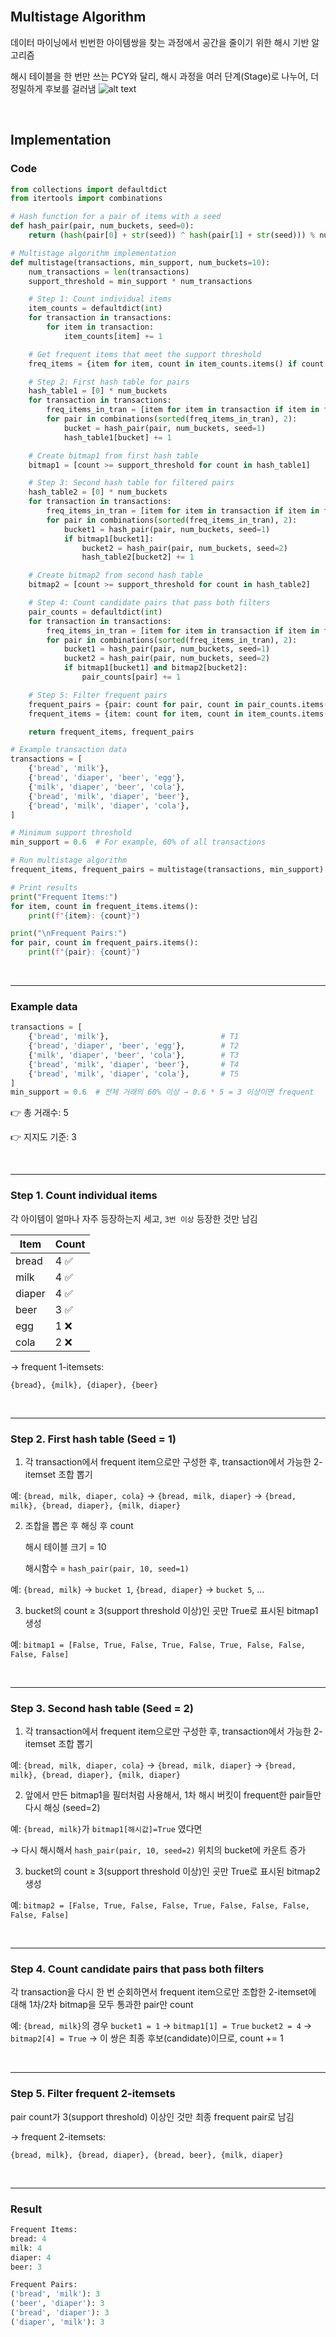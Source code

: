 <br />

## Multistage Algorithm

데이터 마이닝에서 빈번한 아이템쌍을 찾는 과정에서 공간을 줄이기 위한 해시 기반 알고리즘

해시 테이블을 한 번만 쓰는 PCY와 달리, 해시 과정을 여러 단계(Stage)로 나누어, 더 정밀하게 후보를 걸러냄
![alt text](https://github.com/Heejinee3/Study/blob/master/Data/Data%20Mining/Figure/Figure2.png?raw=true)

<br />

## Implementation

### Code

```python
from collections import defaultdict
from itertools import combinations

# Hash function for a pair of items with a seed
def hash_pair(pair, num_buckets, seed=0):
    return (hash(pair[0] + str(seed)) ^ hash(pair[1] + str(seed))) % num_buckets

# Multistage algorithm implementation
def multistage(transactions, min_support, num_buckets=10):
    num_transactions = len(transactions)
    support_threshold = min_support * num_transactions

    # Step 1: Count individual items
    item_counts = defaultdict(int)
    for transaction in transactions:
        for item in transaction:
            item_counts[item] += 1

    # Get frequent items that meet the support threshold
    freq_items = {item for item, count in item_counts.items() if count >= support_threshold}

    # Step 2: First hash table for pairs
    hash_table1 = [0] * num_buckets
    for transaction in transactions:
        freq_items_in_tran = [item for item in transaction if item in freq_items]
        for pair in combinations(sorted(freq_items_in_tran), 2):
            bucket = hash_pair(pair, num_buckets, seed=1)
            hash_table1[bucket] += 1

    # Create bitmap1 from first hash table
    bitmap1 = [count >= support_threshold for count in hash_table1]

    # Step 3: Second hash table for filtered pairs
    hash_table2 = [0] * num_buckets
    for transaction in transactions:
        freq_items_in_tran = [item for item in transaction if item in freq_items]
        for pair in combinations(sorted(freq_items_in_tran), 2):
            bucket1 = hash_pair(pair, num_buckets, seed=1)
            if bitmap1[bucket1]:
                bucket2 = hash_pair(pair, num_buckets, seed=2)
                hash_table2[bucket2] += 1

    # Create bitmap2 from second hash table
    bitmap2 = [count >= support_threshold for count in hash_table2]

    # Step 4: Count candidate pairs that pass both filters
    pair_counts = defaultdict(int)
    for transaction in transactions:
        freq_items_in_tran = [item for item in transaction if item in freq_items]
        for pair in combinations(sorted(freq_items_in_tran), 2):
            bucket1 = hash_pair(pair, num_buckets, seed=1)
            bucket2 = hash_pair(pair, num_buckets, seed=2)
            if bitmap1[bucket1] and bitmap2[bucket2]:
                pair_counts[pair] += 1

    # Step 5: Filter frequent pairs
    frequent_pairs = {pair: count for pair, count in pair_counts.items() if count >= support_threshold}
    frequent_items = {item: count for item, count in item_counts.items() if count >= support_threshold}

    return frequent_items, frequent_pairs

# Example transaction data
transactions = [
    {'bread', 'milk'},
    {'bread', 'diaper', 'beer', 'egg'},
    {'milk', 'diaper', 'beer', 'cola'},
    {'bread', 'milk', 'diaper', 'beer'},
    {'bread', 'milk', 'diaper', 'cola'},
]

# Minimum support threshold
min_support = 0.6  # For example, 60% of all transactions

# Run multistage algorithm
frequent_items, frequent_pairs = multistage(transactions, min_support)

# Print results
print("Frequent Items:")
for item, count in frequent_items.items():
    print(f"{item}: {count}")

print("\nFrequent Pairs:")
for pair, count in frequent_pairs.items():
    print(f"{pair}: {count}")
```

<br />

---

### Example data

```python
transactions = [
    {'bread', 'milk'},                         # T1
    {'bread', 'diaper', 'beer', 'egg'},        # T2
    {'milk', 'diaper', 'beer', 'cola'},        # T3
    {'bread', 'milk', 'diaper', 'beer'},       # T4
    {'bread', 'milk', 'diaper', 'cola'},       # T5
]
min_support = 0.6  # 전체 거래의 60% 이상 → 0.6 * 5 = 3 이상이면 frequent
```

👉 총 거래수: 5

👉 지지도 기준: 3

<br />

---

### Step 1. Count individual items

각 아이템이 얼마나 자주 등장하는지 세고, `3번 이상` 등장한 것만 남김

| Item   | Count |
| ------ | ----- |
| bread  | 4 ✅  |
| milk   | 4 ✅  |
| diaper | 4 ✅  |
| beer   | 3 ✅  |
| egg    | 1 ❌  |
| cola   | 2 ❌  |

→ frequent 1-itemsets:

`{bread}, {milk}, {diaper}, {beer}`

<br />

---

### Step 2. First hash table (Seed = 1)

1. 각 transaction에서 frequent item으로만 구성한 후, transaction에서 가능한 2-itemset 조합 뽑기

예: `{bread, milk, diaper, cola}` → `{bread, milk, diaper}` → `{bread, milk}, {bread, diaper}, {milk, diaper}`

<p></p>

2. 조합을 뽑은 후 해싱 후 count

   해시 테이블 크기 = 10

   해시함수 = `hash_pair(pair, 10, seed=1)`

예: `{bread, milk}` → `bucket 1`, `{bread, diaper}` → `bucket 5`, ...

<p></p>

3. bucket의 count ≥ 3(support threshold 이상)인 곳만 True로 표시된 bitmap1 생성

예: `bitmap1 = [False, True, False, True, False, True, False, False, False, False]`

<br />

---

### Step 3. Second hash table (Seed = 2)

1. 각 transaction에서 frequent item으로만 구성한 후, transaction에서 가능한 2-itemset 조합 뽑기

예: `{bread, milk, diaper, cola}` → `{bread, milk, diaper}` → `{bread, milk}, {bread, diaper}, {milk, diaper}`

<p></p>

2. 앞에서 만든 bitmap1을 필터처럼 사용해서, 1차 해시 버킷이 frequent한 pair들만 다시 해싱 (seed=2)

예: `{bread, milk}`가 `bitmap1[해시값]=True` 였다면

→ 다시 해시해서 `hash_pair(pair, 10, seed=2)` 위치의 bucket에 카운트 증가

<p></p>

3. bucket의 count ≥ 3(support threshold 이상)인 곳만 True로 표시된 bitmap2 생성

예: `bitmap2 = [False, True, False, False, True, False, False, False, False, False]`

<br />

---

### Step 4. Count candidate pairs that pass both filters

각 transaction을 다시 한 번 순회하면서 frequent item으로만 조합한 2-itemset에 대해 1차/2차 bitmap을 모두 통과한 pair만 count

예: `{bread, milk}`의 경우
`bucket1 = 1` → `bitmap1[1] = True`
`bucket2 = 4` → `bitmap2[4] = True`
→ 이 쌍은 최종 후보(candidate)이므로, count += 1

<br />

---

### Step 5. Filter frequent 2-itemsets

pair count가 3(support threshold) 이상인 것만 최종 frequent pair로 남김

→ frequent 2-itemsets:

`{bread, milk}, {bread, diaper}, {bread, beer}, {milk, diaper}`

<br />

---

### Result

```python
Frequent Items:
bread: 4
milk: 4
diaper: 4
beer: 3

Frequent Pairs:
('bread', 'milk'): 3
('beer', 'diaper'): 3
('bread', 'diaper'): 3
('diaper', 'milk'): 3
```

<br />
<br />
<br />
<br />
